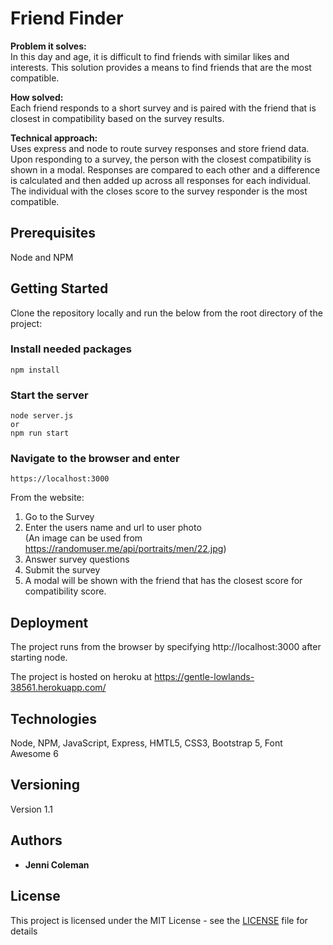 # Friend Finder

**Problem it solves:** \
In this day and age, it is difficult to find friends with similar likes and interests. This solution provides a means to find friends that are the most compatible.

**How solved:** \
Each friend responds to a short survey and is paired with the friend that is closest in compatibility based on the survey results.

**Technical approach:** \
Uses express and node to route survey responses and store friend data. Upon responding to a survey, the person with the closest compatibility is shown in a modal. Responses are compared to each other and a difference is calculated and then added up across all responses for each individual. The individual with the closes score to the survey responder is the most compatible.

## Prerequisites

Node and NPM

## Getting Started

Clone the repository locally and run the below from the root directory of the project:

### Install needed packages

```
npm install
```

### Start the server

```
node server.js
or
npm run start
```

### Navigate to the browser and enter

```
https://localhost:3000
```

From the website:

1. Go to the Survey
2. Enter the users name and url to user photo \
   (An image can be used from https://randomuser.me/api/portraits/men/22.jpg)
3. Answer survey questions
4. Submit the survey
5. A modal will be shown with the friend that has the closest score for compatibility score.

## Deployment

The project runs from the browser by specifying http://localhost:3000 after starting node.

The project is hosted on heroku at https://gentle-lowlands-38561.herokuapp.com/

## Technologies

Node, NPM, JavaScript, Express, HMTL5, CSS3, Bootstrap 5, Font Awesome 6

## Versioning

Version 1.1

## Authors

- **Jenni Coleman**

## License

This project is licensed under the MIT License - see the [LICENSE](LICENSE) file for details
